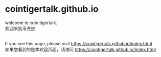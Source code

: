 # cointigertalk.github.io
welcome to coin tigertalk.<br>
欢迎来到币虎说<br><br>

If you see this page,   please visit https://cointigertalk.github.io/index.html <br>
如果您看到的是本欢迎页面，请访问        https://cointigertalk.github.io/index.html <br>
